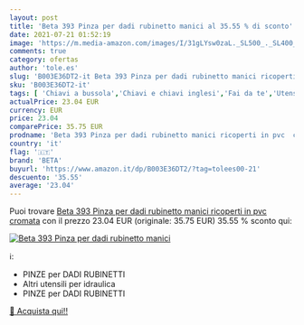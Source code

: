 ```yaml
---
layout: post
title: 'Beta 393 Pinza per dadi rubinetto manici al 35.55 % di sconto'
date: 2021-07-21 01:52:19
image: 'https://m.media-amazon.com/images/I/31gLYsw0zaL._SL500_._SL400_.jpg'
comments: true
category: ofertas
author: 'tole.es'
slug: 'B003E36DT2-it Beta 393 Pinza per dadi rubinetto manici ricoperti in pvc...'
sku: 'B003E36DT2-it'
tags: [ 'Chiavi a bussola','Chiavi e chiavi inglesi','Fai da te','Utensili a mano','Utensili elettrici e a mano','beta', ]
actualPrice: 23.04 EUR
currency: EUR
price: 23.04
comparePrice: 35.75 EUR
prodname: 'Beta 393 Pinza per dadi rubinetto manici ricoperti in pvc  cromata'
country: 'it'
flag: '🇮🇹'
brand: 'BETA'
buyurl: 'https://www.amazon.it/dp/B003E36DT2/?tag=tolees00-21'
descuento: '35.55'
average: '23.04'
---
```


Puoi trovare [Beta 393 Pinza per dadi rubinetto manici ricoperti in pvc  cromata](https://www.amazon.it/dp/B003E36DT2/?tag=tolees00-21) con il prezzo 23.04 EUR (originale: 35.75 EUR) 35.55 % sconto qui:

[![Beta 393 Pinza per dadi rubinetto manici](https://m.media-amazon.com/images/I/31gLYsw0zaL._SL500_._SL400_.jpg)](https://www.amazon.it/dp/B003E36DT2/?tag=tolees00-21)

ℹ️:

- PINZE per DADI RUBINETTI
- Altri utensili per idraulica
- PINZE per DADI RUBINETTI

[🛒 Acquista qui!!](https://www.amazon.it/dp/B003E36DT2/?tag=tolees00-21)
